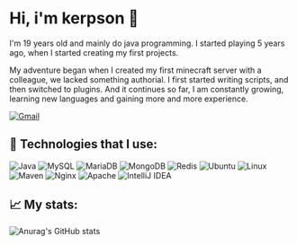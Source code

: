 # Hi, i'm kerpson 👋

I'm 19 years old and mainly do java programming.
I started playing 5 years ago, when I started creating my first projects.
</br>

My adventure began when I created my first minecraft server with a colleague, we lacked something authorial. I first started writing scripts, and then switched to plugins.
And it continues so far, I am constantly growing, learning new languages and gaining more and more experience.

[![Gmail](https://img.shields.io/badge/-Gmail-c14438?style=flat-square&logo=Gmail&logoColor=white&link=mailto:official.kerpson@gmail.com)](mailto:official.kerpson@gmail.com)

## 🔧 Technologies that I use:

![Java](https://img.shields.io/badge/Java-ED8B00?style=flat-square&logo=java&logoColor=white)
![MySQL](https://img.shields.io/badge/MySQL-4479A1?style=flat-square&logo=mysql&logoColor=white)
![MariaDB](https://img.shields.io/badge/MariaDB-003545?style=flat-square&logo=mariadb&logoColor=white)
![MongoDB](https://img.shields.io/badge/MongoDB-47A248?style=flat-square&logo=mongodb&logoColor=white)
![Redis](https://img.shields.io/badge/Redis-DC382D?style=flat-square&logo=redis&logoColor=white)
![Ubuntu](https://img.shields.io/badge/Ubuntu-E95420?style=flat-square&logo=ubuntu&logoColor=white)
![Linux](https://img.shields.io/badge/Linux-FCC624?style=flat-square&logo=linux&logoColor=black)
![Maven](https://img.shields.io/badge/Maven-C71A36?style=flat-square&logo=apache-maven&logoColor=white)
![Nginx](https://img.shields.io/badge/Nginx-009639?style=flat-square&logo=nginx&logoColor=white)
![Apache](https://img.shields.io/badge/Apache-D22128?style=flat-square&logo=apache&logoColor=white)
![IntelliJ IDEA](https://img.shields.io/badge/IntelliJ_IDEA-000000?style=flat-square&logo=jetbrains&logoColor=white)
</br>

## 📈 My stats:

![Anurag's GitHub stats](https://github-readme-stats.vercel.app/api?username=kerpsondev&show_icons=true&theme=radical)
